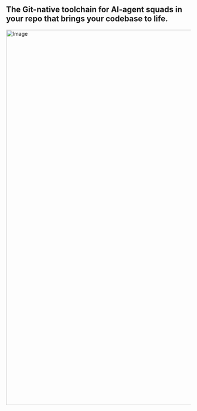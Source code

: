 ## The Git-native toolchain for AI-agent squads in your repo that brings your codebase to life.
<img width="1536" height="1024" alt="Image" src="https://github.com/user-attachments/assets/7effda13-b8ae-4369-a0fe-ce40fcf253c9" />
